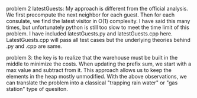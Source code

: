 problem 2 latestGuests: My approach is different from the official analysis. We first precompute the next neighbor for each guest. Then for each consulate, we find the latest visitor in O(1) complexity. I have said this many times, but unfortunately python is still too slow to meet the time limit of this problem. I have included latestGuests.py and latestGuests.cpp here. LatestGuests.cpp will pass all test cases but the underlying theories behind .py and .cpp are same.

problem 3: the key is to realize that the warehouse must be built in the middle to minimize the costs. When updating the prefix sum, we start with a max value and subtract from it. This approach allows us to keep the elements in the heap mostly unmodified. With the above observations, we can translate the problem into a classical "trapping rain water" or "gas station" type of quesiton. 
